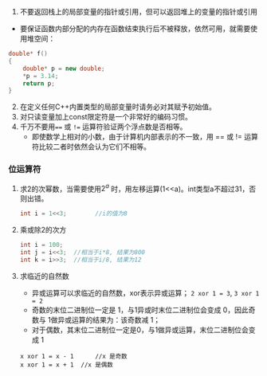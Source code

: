 1. 不要返回栈上的局部变量的指针或引用，但可以返回堆上的变量的指针或引用
- 要保证函数内部分配的内存在函数结束执行后不被释放，依然可用，就需要使用堆空间：
```cpp
double* f()
{
    double* p = new double;
    *p = 3.14;
    return p;
}
```
2. 在定义任何C++内置类型的局部变量时请务必对其赋予初始值。
3. 对只读变量加上const限定符是一个非常好的编码习惯。
4. 千万不要用`==` 或 `!=` 运算符验证两个浮点数是否相等。
   - 即使数学上相对的小数，由于计算机内部表示的不一致，用 == 或 != 运算符比较二者时依然会认为它们不相等。

### 位运算符

1. 求2的次幂数，当需要使用$2^a$ 时，用左移运算(1<<a)。int类型a不超过31，否则出错。

   ```cpp
   int i = 1<<3;		//i的值为8
   ```

2. 乘或除2的次方

   ```cpp
   int i = 100;
   int j = i<<3;  //相当于i*8, 结果为800
   int k = i>>3;  //相当于i/8, 结果为12
   ```

3. 求临近的自然数

   - 异或运算可以求临近的自然数，xor表示异或运算； `2 xor 1 = 3`, `3 xor 1 = 2`
   - 奇数的末位二进制位一定是 1，与1异或时末位二进制位会变成 0，因此奇数与 1做异或运算的结果为：该奇数减 1；
   - 对于偶数，其末位二进制位一定是0，与1做异或运算，末位二进制位会变成 1

   ```cp
   x xor 1 = x - 1		//x 是奇数
   x xor 1 = x + 1 	//x 是偶数
   ```



